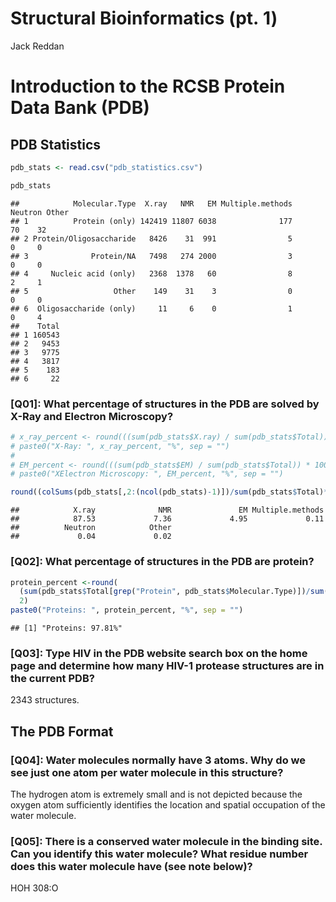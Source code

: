 Structural Bioinformatics (pt. 1)
================
Jack Reddan

# Introduction to the RCSB Protein Data Bank (PDB)

## PDB Statistics

``` r
pdb_stats <- read.csv("pdb_statistics.csv")

pdb_stats
```

    ##            Molecular.Type  X.ray   NMR   EM Multiple.methods Neutron Other
    ## 1          Protein (only) 142419 11807 6038              177      70    32
    ## 2 Protein/Oligosaccharide   8426    31  991                5       0     0
    ## 3              Protein/NA   7498   274 2000                3       0     0
    ## 4     Nucleic acid (only)   2368  1378   60                8       2     1
    ## 5                   Other    149    31    3                0       0     0
    ## 6  Oligosaccharide (only)     11     6    0                1       0     4
    ##    Total
    ## 1 160543
    ## 2   9453
    ## 3   9775
    ## 4   3817
    ## 5    183
    ## 6     22

### \[Q01\]: What percentage of structures in the PDB are solved by X-Ray and Electron Microscopy?

``` r
# x_ray_percent <- round(((sum(pdb_stats$X.ray) / sum(pdb_stats$Total)) * 100), 2)
# paste0("X-Ray: ", x_ray_percent, "%", sep = "")
# 
# EM_percent <- round(((sum(pdb_stats$EM) / sum(pdb_stats$Total)) * 100), 2)
# paste0("XElectron Microscopy: ", EM_percent, "%", sep = "")

round((colSums(pdb_stats[,2:(ncol(pdb_stats)-1)])/sum(pdb_stats$Total)*100), 2)
```

    ##            X.ray              NMR               EM Multiple.methods 
    ##            87.53             7.36             4.95             0.11 
    ##          Neutron            Other 
    ##             0.04             0.02

### \[Q02\]: What percentage of structures in the PDB are protein?

``` r
protein_percent <-round(
  (sum(pdb_stats$Total[grep("Protein", pdb_stats$Molecular.Type)])/sum(pdb_stats$Total)*100), 
  2)
paste0("Proteins: ", protein_percent, "%", sep = "")
```

    ## [1] "Proteins: 97.81%"

### \[Q03\]: Type HIV in the PDB website search box on the home page and determine how many HIV-1 protease structures are in the current PDB?

2343 structures.

## The PDB Format

### \[Q04\]: Water molecules normally have 3 atoms. Why do we see just one atom per water molecule in this structure?

The hydrogen atom is extremely small and is not depicted because the
oxygen atom sufficiently identifies the location and spatial occupation
of the water molecule.

### \[Q05\]: There is a conserved water molecule in the binding site. Can you identify this water molecule? What residue number does this water molecule have (see note below)?

HOH 308:O

